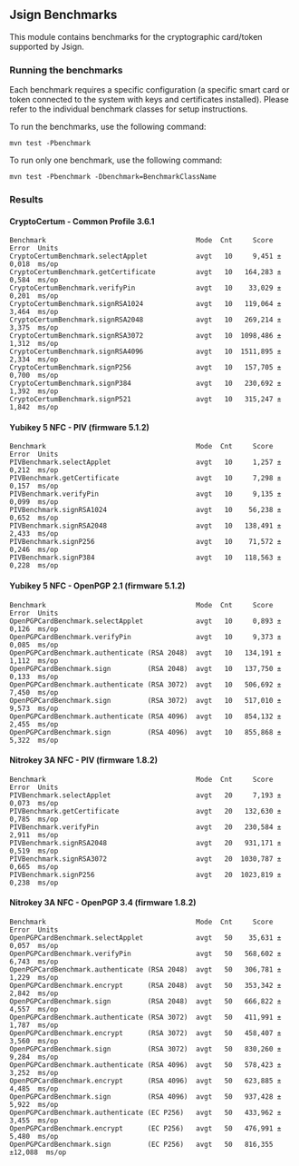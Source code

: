 Jsign Benchmarks
----------------

This module contains benchmarks for the cryptographic card/token supported by Jsign.

### Running the benchmarks

Each benchmark requires a specific configuration (a specific smart card or token connected to the system
with keys and certificates installed). Please refer to the individual benchmark classes for setup instructions.

To run the benchmarks, use the following command:

```mvn test -Pbenchmark```

To run only one benchmark, use the following command:

```mvn test -Pbenchmark -Dbenchmark=BenchmarkClassName```


### Results

#### CryptoCertum - Common Profile 3.6.1

    Benchmark                                     Mode  Cnt     Score   Error  Units
    CryptoCertumBenchmark.selectApplet            avgt   10     9,451 ± 0,018  ms/op
    CryptoCertumBenchmark.getCertificate          avgt   10   164,283 ± 0,584  ms/op
    CryptoCertumBenchmark.verifyPin               avgt   10    33,029 ± 0,201  ms/op
    CryptoCertumBenchmark.signRSA1024             avgt   10   119,064 ± 3,464  ms/op
    CryptoCertumBenchmark.signRSA2048             avgt   10   269,214 ± 3,375  ms/op
    CryptoCertumBenchmark.signRSA3072             avgt   10  1098,486 ± 1,312  ms/op
    CryptoCertumBenchmark.signRSA4096             avgt   10  1511,895 ± 2,334  ms/op
    CryptoCertumBenchmark.signP256                avgt   10   157,705 ± 0,700  ms/op
    CryptoCertumBenchmark.signP384                avgt   10   230,692 ± 1,392  ms/op
    CryptoCertumBenchmark.signP521                avgt   10   315,247 ± 1,842  ms/op

#### Yubikey 5 NFC - PIV (firmware 5.1.2)

    Benchmark                                     Mode  Cnt     Score   Error  Units
    PIVBenchmark.selectApplet                     avgt   10     1,257 ± 0,212  ms/op
    PIVBenchmark.getCertificate                   avgt   10     7,298 ± 0,157  ms/op
    PIVBenchmark.verifyPin                        avgt   10     9,135 ± 0,099  ms/op
    PIVBenchmark.signRSA1024                      avgt   10    56,238 ± 0,652  ms/op
    PIVBenchmark.signRSA2048                      avgt   10   138,491 ± 2,433  ms/op
    PIVBenchmark.signP256                         avgt   10    71,572 ± 0,246  ms/op
    PIVBenchmark.signP384                         avgt   10   118,563 ± 0,228  ms/op

#### Yubikey 5 NFC - OpenPGP 2.1 (firmware 5.1.2)

    Benchmark                                     Mode  Cnt     Score   Error  Units
    OpenPGPCardBenchmark.selectApplet             avgt   10     0,893 ± 0,126  ms/op
    OpenPGPCardBenchmark.verifyPin                avgt   10     9,373 ± 0,085  ms/op
    OpenPGPCardBenchmark.authenticate (RSA 2048)  avgt   10   134,191 ± 1,112  ms/op
    OpenPGPCardBenchmark.sign         (RSA 2048)  avgt   10   137,750 ± 0,133  ms/op
    OpenPGPCardBenchmark.authenticate (RSA 3072)  avgt   10   506,692 ± 7,450  ms/op
    OpenPGPCardBenchmark.sign         (RSA 3072)  avgt   10   517,010 ± 9,573  ms/op
    OpenPGPCardBenchmark.authenticate (RSA 4096)  avgt   10   854,132 ± 2,455  ms/op
    OpenPGPCardBenchmark.sign         (RSA 4096)  avgt   10   855,868 ± 5,322  ms/op

#### Nitrokey 3A NFC - PIV (firmware 1.8.2)

    Benchmark                                     Mode  Cnt     Score   Error  Units
    PIVBenchmark.selectApplet                     avgt   20     7,193 ± 0,073  ms/op
    PIVBenchmark.getCertificate                   avgt   20   132,630 ± 0,785  ms/op
    PIVBenchmark.verifyPin                        avgt   20   230,584 ± 2,911  ms/op
    PIVBenchmark.signRSA2048                      avgt   20   931,171 ± 0,519  ms/op
    PIVBenchmark.signRSA3072                      avgt   20  1030,787 ± 0,665  ms/op
    PIVBenchmark.signP256                         avgt   20  1023,819 ± 0,238  ms/op

#### Nitrokey 3A NFC - OpenPGP 3.4 (firmware 1.8.2)

    Benchmark                                     Mode  Cnt     Score   Error  Units
    OpenPGPCardBenchmark.selectApplet             avgt   50    35,631 ± 0,057  ms/op
    OpenPGPCardBenchmark.verifyPin                avgt   50   568,602 ± 6,743  ms/op
    OpenPGPCardBenchmark.authenticate (RSA 2048)  avgt   50   306,781 ± 1,229  ms/op
    OpenPGPCardBenchmark.encrypt      (RSA 2048)  avgt   50   353,342 ± 2,842  ms/op
    OpenPGPCardBenchmark.sign         (RSA 2048)  avgt   50   666,822 ± 4,557  ms/op
    OpenPGPCardBenchmark.authenticate (RSA 3072)  avgt   50   411,991 ± 1,787  ms/op
    OpenPGPCardBenchmark.encrypt      (RSA 3072)  avgt   50   458,407 ± 3,560  ms/op
    OpenPGPCardBenchmark.sign         (RSA 3072)  avgt   50   830,260 ± 9,284  ms/op
    OpenPGPCardBenchmark.authenticate (RSA 4096)  avgt   50   578,423 ± 3,252  ms/op
    OpenPGPCardBenchmark.encrypt      (RSA 4096)  avgt   50   623,885 ± 4,485  ms/op
    OpenPGPCardBenchmark.sign         (RSA 4096)  avgt   50   937,428 ± 5,922  ms/op
    OpenPGPCardBenchmark.authenticate (EC P256)   avgt   50   433,962 ± 3,455  ms/op
    OpenPGPCardBenchmark.encrypt      (EC P256)   avgt   50   476,991 ± 5,480  ms/op
    OpenPGPCardBenchmark.sign         (EC P256)   avgt   50   816,355 ±12,088  ms/op
